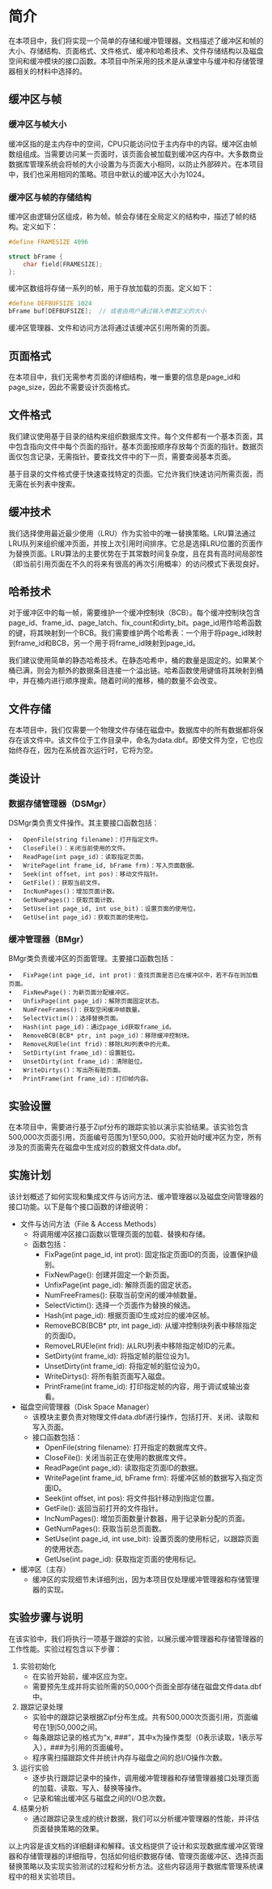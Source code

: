 # 简介

在本项目中，我们将实现一个简单的存储和缓冲管理器。文档描述了缓冲区和帧的大小、存储结构、页面格式、文件格式、缓冲和哈希技术、文件存储结构以及磁盘空间和缓冲模块的接口函数。本项目中所采用的技术是从课堂中与缓冲和存储管理器相关的材料中选择的。

## 缓冲区与帧

### 缓冲区与帧大小

缓冲区指的是主内存中的空间，CPU只能访问位于主内存中的内容。缓冲区由帧数组组成。当需要访问某一页面时，该页面会被加载到缓冲区内存中。大多数商业数据库管理系统会将帧的大小设置为与页面大小相同，以防止外部碎片。在本项目中，我们也采用相同的策略。项目中默认的缓冲区大小为1024。

### 缓冲区与帧的存储结构

缓冲区由逻辑分区组成，称为帧。帧会存储在全局定义的结构中，描述了帧的结构。定义如下：
```c
#define FRAMESIZE 4096

struct bFrame {
    char field[FRAMESIZE];
};
```
缓冲区数组将存储一系列的帧，用于存放加载的页面。定义如下：
```c
#define DEFBUFSIZE 1024
bFrame buf[DEFBUFSIZE];  // 或者由用户通过输入参数定义的大小
```
缓冲区管理器、文件和访问方法将通过该缓冲区引用所需的页面。

## 页面格式

在本项目中，我们无需参考页面的详细结构，唯一重要的信息是page_id和page_size，因此不需要设计页面格式。

## 文件格式

我们建议使用基于目录的结构来组织数据库文件。每个文件都有一个基本页面，其中包含指向文件中每个页面的指针。基本页面按顺序存放每个页面的指针。数据页面仅包含记录，无需指针。要查找文件中的下一页，需要查阅基本页面。

基于目录的文件格式便于快速查找特定的页面。它允许我们快速访问所需页面，而无需在长列表中搜索。

## 缓冲技术

我们选择使用最近最少使用（LRU）作为实验中的唯一替换策略。LRU算法通过LRU队列来组织缓冲页面，并按上次引用时间排序。它总是选择LRU位置的页面作为替换页面。LRU算法的主要优势在于其常数时间复杂度，且在具有高时间局部性（即当前引用页面在不久的将来有很高的再次引用概率）的访问模式下表现良好。

## 哈希技术

对于缓冲区中的每一帧，需要维护一个缓冲控制块（BCB）。每个缓冲控制块包含page_id、frame_id、page_latch、fix_count和dirty_bit。page_id用作哈希函数的键，将其映射到一个BCB。我们需要维护两个哈希表：一个用于将page_id映射到frame_id和BCB，另一个用于将frame_id映射到page_id。

我们建议使用简单的静态哈希技术。在静态哈希中，桶的数量是固定的。如果某个桶已满，则会为额外的数据条目连接一个溢出链。哈希函数使用键值将其映射到桶中，并在桶内进行顺序搜索。随着时间的推移，桶的数量不会改变。

## 文件存储

在本项目中，我们仅需要一个物理文件存储在磁盘中。数据库中的所有数据都将保存在该文件中。该文件位于工作目录中，命名为data.dbf。即使文件为空，它也应始终存在，因为在系统首次运行时，它将为空。

## 类设计

### 数据存储管理器（DSMgr）

DSMgr类负责文件操作。其主要接口函数包括：

	•	OpenFile(string filename)：打开指定文件。
	•	CloseFile()：关闭当前使用的文件。
	•	ReadPage(int page_id)：读取指定页面。
	•	WritePage(int frame_id, bFrame frm)：写入页面数据。
	•	Seek(int offset, int pos)：移动文件指针。
	•	GetFile()：获取当前文件。
	•	IncNumPages()：增加页面计数。
	•	GetNumPages()：获取页面计数。
	•	SetUse(int page_id, int use_bit)：设置页面的使用位。
	•	GetUse(int page_id)：获取页面的使用位。

### 缓冲管理器（BMgr）

BMgr类负责缓冲区的页面管理。主要接口函数包括：

	•	FixPage(int page_id, int prot)：查找页面是否已在缓冲区中，若不存在则加载页面。
	•	FixNewPage()：为新页面分配缓冲区。
	•	UnfixPage(int page_id)：解除页面固定状态。
	•	NumFreeFrames()：获取空闲缓冲帧数量。
	•	SelectVictim()：选择替换页面。
	•	Hash(int page_id)：通过page_id获取frame_id。
	•	RemoveBCB(BCB* ptr, int page_id)：移除缓冲控制块。
	•	RemoveLRUEle(int frid)：移除LRU列表中的元素。
	•	SetDirty(int frame_id)：设置脏位。
	•	UnsetDirty(int frame_id)：清除脏位。
	•	WriteDirtys()：写出所有脏页面。
	•	PrintFrame(int frame_id)：打印帧内容。

## 实验设置

在本项目中，需要进行基于Zipf分布的跟踪实验以演示实验结果。该实验包含500,000次页面引用，页面编号范围为1至50,000。实验开始时缓冲区为空，所有涉及的页面需先在磁盘中生成对应的数据文件data.dbf。

## 实施计划

该计划概述了如何实现和集成文件与访问方法、缓冲管理器以及磁盘空间管理器的接口功能。以下是每个接口函数的详细说明：

+ 文件与访问方法（File & Access Methods）
  + 将调用缓冲区接口函数以管理页面的加载、替换和存储。
  + 函数包括：
    + FixPage(int page_id, int prot): 固定指定页面ID的页面，设置保护级别。
    + FixNewPage(): 创建并固定一个新页面。
    + UnfixPage(int page_id): 解除页面的固定状态。
    + NumFreeFrames(): 获取当前空闲的缓冲帧数量。
    + SelectVictim(): 选择一个页面作为替换的候选。
    + Hash(int page_id): 根据页面ID生成对应的缓冲区帧。
    + RemoveBCB(BCB* ptr, int page_id): 从缓冲控制块列表中移除指定的页面ID。
    + RemoveLRUEle(int frid): 从LRU列表中移除指定帧ID的元素。
    + SetDirty(int frame_id): 将指定帧的脏位设为1。
    + UnsetDirty(int frame_id): 将指定帧的脏位设为0。
    + WriteDirtys(): 将所有脏页面写入磁盘。
    + PrintFrame(int frame_id): 打印指定帧的内容，用于调试或输出查看。
+ 磁盘空间管理器（Disk Space Manager）
    + 该模块主要负责对物理文件data.dbf进行操作，包括打开、关闭、读取和写入页面。
    + 接口函数包括：
      + OpenFile(string filename): 打开指定的数据库文件。
      +	CloseFile(): 关闭当前正在使用的数据库文件。
      +	ReadPage(int page_id): 读取指定页面ID的数据。
      +	WritePage(int frame_id, bFrame frm): 将缓冲区帧的数据写入指定页面ID。
      +	Seek(int offset, int pos): 将文件指针移动到指定位置。
      +	GetFile(): 返回当前打开的文件指针。
      +	IncNumPages(): 增加页面数量计数器，用于记录新分配的页面。
      +	GetNumPages(): 获取当前总页面数。
      +	SetUse(int page_id, int use_bit): 设置页面的使用标记，以跟踪页面的使用状态。
      +	GetUse(int page_id): 获取指定页面的使用标记。
+ 缓冲区（主存）
  +	缓冲区的实现细节未详细列出，因为本项目仅处理缓冲管理器和存储管理器的实现。

## 实验步骤与说明

在该实验中，我们将执行一项基于跟踪的实验，以展示缓冲管理器和存储管理器的工作性能。实验过程包含以下步骤：

1. 实验初始化
	+ 在实验开始前，缓冲区应为空。
	+ 需要预先生成并将实验所需的50,000个页面全部存储在磁盘文件data.dbf中。
2. 跟踪记录处理
	+ 实验中的跟踪记录根据Zipf分布生成。共有500,000次页面引用，页面编号在1到50,000之间。
	+ 每条跟踪记录的格式为“x, ###”，其中x为操作类型（0表示读取，1表示写入），###为引用的页面编号。
	+ 程序需扫描跟踪文件并统计内存与磁盘之间的总I/O操作次数。
3. 运行实验
	+ 逐步执行跟踪记录中的操作，调用缓冲管理器和存储管理器接口处理页面的加载、读取、写入、替换等操作。
	+ 记录和输出缓冲区与磁盘之间的I/O总次数。
4. 结果分析
   + 通过跟踪记录生成的统计数据，我们可以分析缓冲管理器的性能，并评估页面替换策略的效果。

以上内容是该文档的详细翻译和解释。该文档提供了设计和实现数据库缓冲区管理器和存储管理器的详细指导，包括如何组织数据存储、管理页面缓冲区、选择页面替换策略以及实现实验测试的过程和分析方法。这些内容适用于数据库管理系统课程中的相关实验项目。